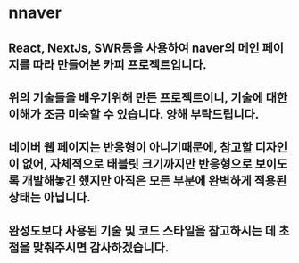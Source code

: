 # nnaver

## React, NextJs, SWR등을 사용하여 naver의 메인 페이지를 따라 만들어본 카피 프로젝트입니다.

## 위의 기술들을 배우기위해 만든 프로젝트이니, 기술에 대한 이해가 조금 미숙할 수 있습니다. 양해 부탁드립니다.

## 네이버 웹 페이지는 반응형이 아니기때문에, 참고할 디자인이 없어, 자체적으로 태블릿 크기까지만 반응형으로 보이도록 개발해놓긴 했지만 아직은 모든 부분에 완벽하게 적용된 상태는 아닙니다.

## 완성도보다 사용된 기술 및 코드 스타일을 참고하시는 데 초첨을 맞춰주시면 감사하겠습니다.
